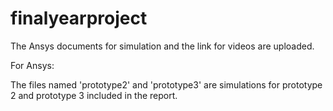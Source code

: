 # finalyearproject

The Ansys documents for simulation and the link for videos are uploaded.

For Ansys:  

The files named 'prototype2' and 'prototype3' are simulations for prototype 2 and prototype 3 included in the report.


